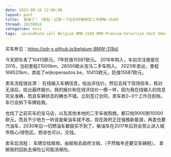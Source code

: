 ```yaml
---
date: 2023-09-16 12:00:00
layout: post
title: 	卖掉了！（原贴：记录一下比利时根特买二手BMW-318d）
thread: 20230916
categories: misc
tags:  secondhand sell Belgium BMW 318d BMW-Premium-Selection Gent GHent
---
```


买车参见：https://sdr-x.github.io/belgium-BMW-318d/

今天把车卖了10413欧元，7年贬值15587欧元。
2016年购入，车初次注册是在2015，当初里程21000km，26000欧从宝马二手车购入。
2023年卖出，里程166520km，卖给了wijkopenautos.be，10413欧元，贬值15587欧元。
  
卖车流程很丝滑：
在线输入车辆信息，给出评估价。然后去线下现场验车，核对无误后，给出最终报价。我的报价和在线评估价一模一样，因为我在线输入的信息完全准确，而且车辆状态的确也不错。立刻签订合同，卖车款2~3个工作日到账。车行会拆下车牌给我。
  
也找了之前买车的宝马店，以及其他本地的二手车收购商。都只给9000到10000欧元。而且不少地方一听说是柴油车就不收。现在政府正在强推新能源，再差也要汽油车，2030年后一切燃油车都就买不到了。柴油车在2017年后将会禁止进入城市核心/绿色区。想进也可以，交钱。
  
卖车后流程：
车牌交给邮局，由邮局去政府注销，（不然每年还要交车辆税）。
拿邮局的回执去保险公司取消保险。
